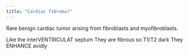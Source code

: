 ```yaml
---
title: "Cardiac fibroma?"
---
```

Rare benign cardiac tumor arising from fibroblasts and myofibroblasts.

Like the interVENTRICULAT septum
They are fibrous so T1/T2 dark
They ENHANCE avidly

